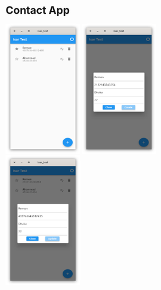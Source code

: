 # Contact App

 <div class="row"> 
   <img src="screenshots/m0.png" alt="Screenshot 1" width="200" height="350">
   <img src="screenshots/m1.png" alt="Screenshot 1" width="200" height="350">
   <img src="screenshots/m2.png" alt="Screenshot 1" width="200" height="350">
 </div> 
